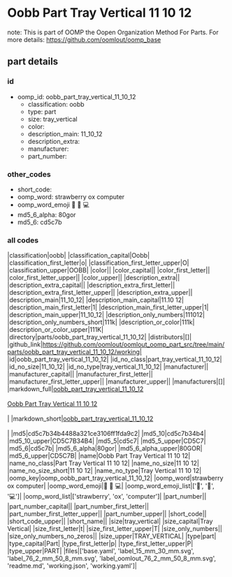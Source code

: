# Oobb Part Tray Vertical 11 10 12  

note: This is part of OOMP the Oopen Organization Method For Parts. For more details: https://github.com/oomlout/oomp_base

##  part details





### id
* oomp_id: oobb_part_tray_vertical_11_10_12
  * classification: oobb
  * type: part
  * size: tray_vertical
  * color: 
  * description_main: 11_10_12
  * description_extra: 
  * manufacturer: 
  * part_number: 

### other_codes
* short_code: 
* oomp_word: strawberry ox computer
* oomp_word_emoji :strawberry: :ox: :computer:
* md5_6_alpha: 80gor
* md5_6: cd5c7b

### all codes 
|classification|oobb|
|classification_capital|Oobb|
|classification_first_letter|o|
|classification_first_letter_upper|O|
|classification_upper|OOBB|
|color||
|color_capital||
|color_first_letter||
|color_first_letter_upper||
|color_upper||
|description_extra||
|description_extra_capital||
|description_extra_first_letter||
|description_extra_first_letter_upper||
|description_extra_upper||
|description_main|11_10_12|
|description_main_capital|11.10 12|
|description_main_first_letter|1|
|description_main_first_letter_upper|1|
|description_main_upper|11_10_12|
|description_only_numbers|111012|
|description_only_numbers_short|111k|
|description_or_color|111k|
|description_or_color_upper|111K|
|directory|parts/oobb_part_tray_vertical_11_10_12|
|distributors|[]|
|github_link|https://github.com/oomlout/oomlout_oomp_part_src/tree/main/parts/oobb_part_tray_vertical_11_10_12/working|
|id|oobb_part_tray_vertical_11_10_12|
|id_no_class|part_tray_vertical_11_10_12|
|id_no_size|11_10_12|
|id_no_type|tray_vertical_11_10_12|
|manufacturer||
|manufacturer_capital||
|manufacturer_first_letter||
|manufacturer_first_letter_upper||
|manufacturer_upper||
|manufacturers|[]|
|markdown_full|[oobb_part_tray_vertical_11_10_12](https://github.com/oomlout/oomlout_oomp_part_src/tree/main/parts/oobb_part_tray_vertical_11_10_12/working)<br>[](https://github.com/oomlout/oomlout_oomp_part_src/tree/main/parts/oobb_part_tray_vertical_11_10_12/working)<br>[Oobb Part Tray Vertical 11 10 12](https://github.com/oomlout/oomlout_oomp_part_src/tree/main/parts/oobb_part_tray_vertical_11_10_12/working)<br><br>|
|markdown_short|[oobb_part_tray_vertical_11_10_12](https://github.com/oomlout/oomlout_oomp_part_src/tree/main/parts/oobb_part_tray_vertical_11_10_12/working)<br><br>|
|md5|cd5c7b34b4488a321ce3106ff1fda9c2|
|md5_10|cd5c7b34b4|
|md5_10_upper|CD5C7B34B4|
|md5_5|cd5c7|
|md5_5_upper|CD5C7|
|md5_6|cd5c7b|
|md5_6_alpha|80gor|
|md5_6_alpha_upper|80GOR|
|md5_6_upper|CD5C7B|
|name|Oobb Part Tray Vertical 11 10 12|
|name_no_class|Part Tray Vertical 11 10 12|
|name_no_size|11 10 12|
|name_no_size_short|11 10 12|
|name_no_type|Tray Vertical 11 10 12|
|oomp_key|oomp_oobb_part_tray_vertical_11_10_12|
|oomp_word|strawberry ox computer|
|oomp_word_emoji|:strawberry: :ox: :computer:|
|oomp_word_emoji_list|[':strawberry:', ':ox:', ':computer:']|
|oomp_word_list|['strawberry', 'ox', 'computer']|
|part_number||
|part_number_capital||
|part_number_first_letter||
|part_number_first_letter_upper||
|part_number_upper||
|short_code||
|short_code_upper||
|short_name||
|size|tray_vertical|
|size_capital|Tray Vertical|
|size_first_letter|t|
|size_first_letter_upper|T|
|size_only_numbers||
|size_only_numbers_no_zeros||
|size_upper|TRAY_VERTICAL|
|type|part|
|type_capital|Part|
|type_first_letter|p|
|type_first_letter_upper|P|
|type_upper|PART|
|files|['base.yaml', 'label_15_mm_30_mm.svg', 'label_76_2_mm_50_8_mm.svg', 'label_oomlout_76_2_mm_50_8_mm.svg', 'readme.md', 'working.json', 'working.yaml']|
